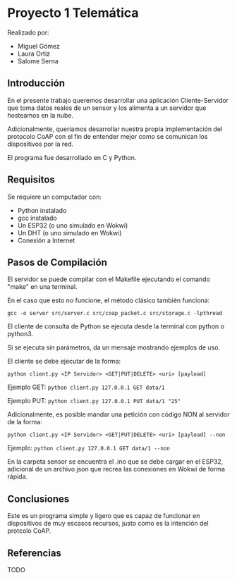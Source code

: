 # Proyecto 1 Telemática
Realizado por:

* Miguel Gómez
* Laura Ortiz
* Salome Serna

## Introducción
En el presente trabajo queremos desarrollar una aplicación Cliente-Servidor que toma datos reales de un sensor y los alimenta a un servidor que hosteamos en la nube.

Adicionalmente, queríamos desarrollar nuestra propia implementación del protocolo CoAP con el fin de entender mejor como se comunican los dispositivos por la red.

El programa fue desarrollado en C y Python.

## Requisitos
Se requiere un computador con:

* Python instalado
* gcc instalado
* Un ESP32 (o uno simulado en Wokwi)
* Un DHT (o uno simulado en Wokwi)
* Conexión a Internet

## Pasos de Compilación
El servidor se puede compilar con el Makefile ejecutando el comando "make" en una terminal.

En el caso que esto no funcione, el método clásico también funciona:

`gcc -o server src/server.c src/coap_packet.c src/storage.c -lpthread`

El cliente de consulta de Python se ejecuta desde la terminal con python o python3.

Si se ejecuta sin parámetros, da un mensaje mostrando ejemplos de uso.

El cliente se debe ejecutar de la forma:

`python client.py <IP Servidor> <GET|PUT|DELETE> <uri> [payload]`

Ejemplo GET: `python client.py 127.0.0.1 GET data/1`

Ejemplo PUT: `python client.py 127.0.0.1 PUT data/1 "25"`

Adicionalmente, es posible mandar una petición con código NON al servidor de la forma:

`python client.py <IP Servidor> <GET|PUT|DELETE> <uri> [payload] --non`

Ejemplo: `python client.py 127.0.0.1 GET data/1 --non`

En la carpeta sensor se encuentra el .ino que se debe cargar en el ESP32, adicional de un archivo json que recrea las conexiones en Wokwi de forma rápida.

## Conclusiones
Este es un programa simple y ligero que es capaz de funcionar en dispositivos de muy escasos recursos, justo como es la intención del protcolo CoAP.

## Referencias
TODO
